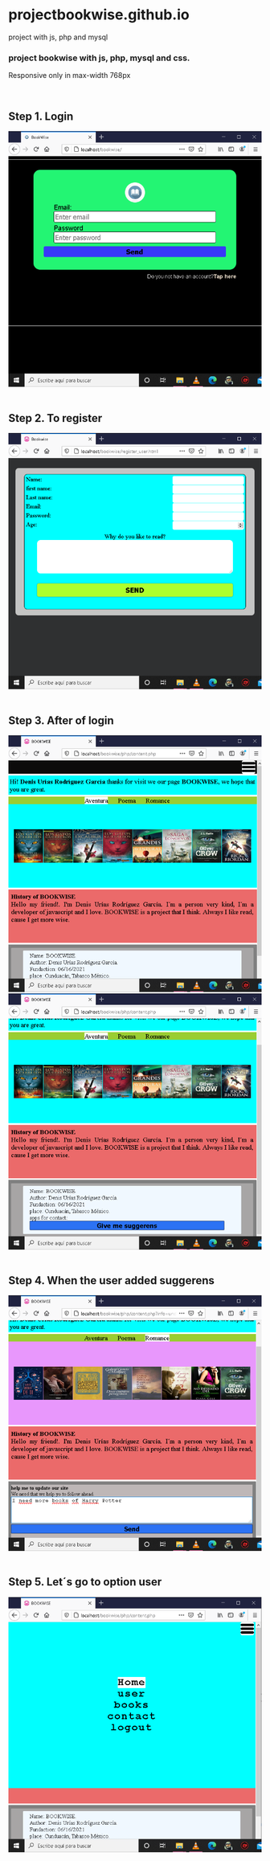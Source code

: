 # projectbookwise.github.io
project with js, php and mysql

<h3>project bookwise with js, php, mysql and css.</h3>
<p>Responsive only in max-width 768px</p>
<br>
<h2>Step 1. Login</h2>
<div><img src="bookwise_img/Captura de pantalla (147).png"/></div>
<br>
<h2>Step 2. To register</h2>
<div><img src="bookwise_img/Captura de pantalla (123).png"/></div>
<br>
<h2>Step 3. After of login</h2>
<div><img src="bookwise_img/Captura de pantalla (124).png"/></div>
<div><img src="bookwise_img/Captura de pantalla (125).png"/></div>
<br>
<h2>Step 4. When the user added suggerens</h2>
<div><img src="bookwise_img/Captura de pantalla (129).png"/></div>
<br>
<h2>Step 5. Let´s go to option user</h2>
<div><img src="bookwise_img/Captura de pantalla (126).png"/></div>
<br>
